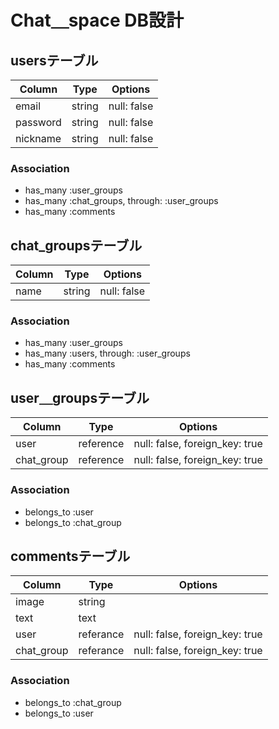 # Chat＿space DB設計
## usersテーブル
|Column|Type|Options|
|------|----|-------|
|email|string|null: false|
|password|string|null: false|
|nickname|string|null: false|
### Association
- has_many :user_groups
- has_many :chat_groups, through: :user_groups
- has_many :comments

## chat_groupsテーブル
|Column|Type|Options|
|------|----|-------|
|name|string|null: false|
### Association
- has_many :user_groups
- has_many :users, through: :user_groups
- has_many :comments

## user＿groupsテーブル
|Column|Type|Options|
|------|----|-------|
|user|reference|null: false, foreign_key: true|
|chat_group|reference|null: false, foreign_key: true|
### Association
- belongs_to :user
- belongs_to :chat_group

## commentsテーブル
|Column|Type|Options|
|------|----|-------|
|image|string||
|text|text||
|user|referance|null: false, foreign_key: true|
|chat_group|referance|null: false, foreign_key: true|
### Association
- belongs_to :chat_group
- belongs_to :user
